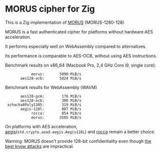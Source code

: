 # MORUS cipher for Zig

This is a Zig implementation of
[MORUS](https://competitions.cr.yp.to/round3/morusv2.pdf) (MORUS-1280-128)

MORUS is a fast authenticated cipher for platforms without hardware AES acceleration.

It performs especially well on WebAssembly compared to alternatives.

Its performance is comparable to AES-OCB, without using AES instructions.

Benchmark results on x86_64 (Macbook Pro, 2,4 GHz Core i9, single core):

```text
            morus:       5890 MiB/s
       aes128-ocb:       5824 MiB/s
```

Benchmark results for WebAssembly (WAVM)

```text
       aes128-gcm:        176 MiB/s
       aes128-ocb:        300 MiB/s
 xchacha8Poly1305:        319 MiB/s
       aegis-128l:        807 MiB/s
            rocca:        854 MiB/s
            morus:       3505 MiB/s
```

On platforms with AES acceleration, [aegis](https://jedisct1.github.io/draft-aegis-aead/draft-denis-aegis-aead.html)(`std.crypto.aead.aegis.Aegis128L`) and [rocca](https://github.com/jedisct1/zig-rocca) remain a better choice.

Warning: MORUS doesn't provide 128-bit confidentiality even though [the best know attacks](https://eprint.iacr.org/2019/172.pdf) are impractical.
